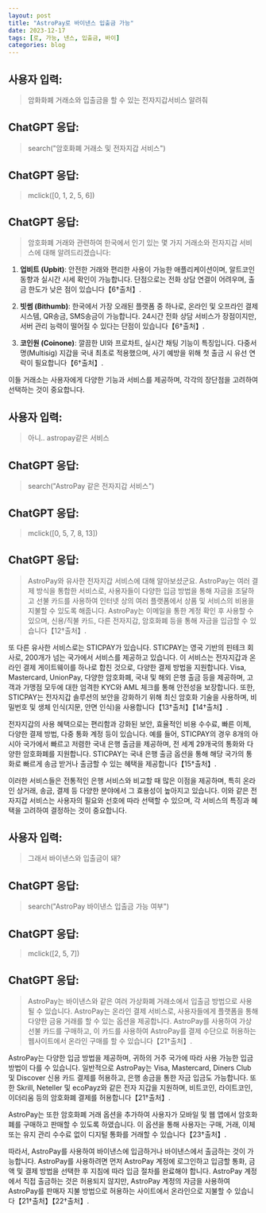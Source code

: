 ```yaml
---
layout: post
title: "AstroPay로 바이낸스 입출금 가능"
date: 2023-12-17
tags: [로, 가능, 낸스, 입출금, 바이]
categories: blog
---
```


## 사용자 입력:
> 암화화폐 거래소와 입출금을 할 수 있는 전자지갑서비스 알려줘

## ChatGPT 응답:
> search("암호화폐 거래소 및 전자지갑 서비스")

## ChatGPT 응답:
> mclick([0, 1, 2, 5, 6])

## ChatGPT 응답:
> 암호화폐 거래와 관련하여 한국에서 인기 있는 몇 가지 거래소와 전자지갑 서비스에 대해 알려드리겠습니다:

1. **업비트 (Upbit)**: 안전한 거래와 편리한 사용이 가능한 애플리케이션이며, 알트코인 동향과 실시간 시세 확인이 가능합니다. 단점으로는 전화 상담 연결이 어려우며, 출금 한도가 낮은 점이 있습니다【6†출처】.

2. **빗썸 (Bithumb)**: 한국에서 가장 오래된 플랫폼 중 하나로, 온라인 및 오프라인 결제 시스템, QR송금, SMS송금이 가능합니다. 24시간 전화 상담 서비스가 장점이지만, 서버 관리 능력이 떨어질 수 있다는 단점이 있습니다【6†출처】.

3. **코인원 (Coinone)**: 깔끔한 UI와 프로차트, 실시간 채팅 기능이 특징입니다. 다중서명(Multisig) 지갑을 국내 최초로 적용했으며, 사기 예방을 위해 첫 출금 시 유선 연락이 필요합니다【6†출처】.

이들 거래소는 사용자에게 다양한 기능과 서비스를 제공하며, 각각의 장단점을 고려하여 선택하는 것이 중요합니다.

## 사용자 입력:
> 아니.. astropay같은 서비스

## ChatGPT 응답:
> search("AstroPay 같은 전자지갑 서비스")

## ChatGPT 응답:
> mclick([0, 5, 7, 8, 13])

## ChatGPT 응답:
> AstroPay와 유사한 전자지갑 서비스에 대해 알아보셨군요. AstroPay는 여러 결제 방식을 통합한 서비스로, 사용자들이 다양한 입금 방법을 통해 자금을 조달하고 선불 카드를 사용하여 인터넷 상의 여러 플랫폼에서 상품 및 서비스의 비용을 지불할 수 있도록 해줍니다. AstroPay는 이메일을 통한 계정 확인 후 사용할 수 있으며, 신용/직불 카드, 다른 전자지갑, 암호화폐 등을 통해 자금을 입금할 수 있습니다【12†출처】.

또 다른 유사한 서비스로는 STICPAY가 있습니다. STICPAY는 영국 기반의 핀테크 회사로, 200개가 넘는 국가에서 서비스를 제공하고 있습니다. 이 서비스는 전자지갑과 온라인 결제 게이트웨이를 하나로 합친 것으로, 다양한 결제 방법을 지원합니다. Visa, Mastercard, UnionPay, 다양한 암호화폐, 국내 및 해외 은행 출금 등을 제공하며, 고객과 가맹점 모두에 대한 엄격한 KYC와 AML 체크를 통해 안전성을 보장합니다. 또한, STICPAY는 전자지갑 솔루션의 보안을 강화하기 위해 최신 암호화 기술을 사용하며, 비밀번호 및 생체 인식(지문, 안면 인식)을 사용합니다【13†출처】【14†출처】.

전자지갑의 사용 혜택으로는 편리함과 강화된 보안, 효율적인 비용 수수료, 빠른 이체, 다양한 결제 방법, 다중 통화 계정 등이 있습니다. 예를 들어, STICPAY의 경우 8개의 아시아 국가에서 빠르고 저렴한 국내 은행 출금을 제공하며, 전 세계 29개국의 통화와 다양한 암호화폐를 지원합니다. STICPAY는 국내 은행 출금 옵션을 통해 해당 국가의 통화로 빠르게 송금 받거나 출금할 수 있는 혜택을 제공합니다【15†출처】.

이러한 서비스들은 전통적인 은행 서비스와 비교할 때 많은 이점을 제공하며, 특히 온라인 상거래, 송금, 결제 등 다양한 분야에서 그 효용성이 높아지고 있습니다. 이와 같은 전자지갑 서비스는 사용자의 필요와 선호에 따라 선택할 수 있으며, 각 서비스의 특징과 혜택을 고려하여 결정하는 것이 중요합니다.

## 사용자 입력:
> 그래서 바이낸스와 입출금이 돼?

## ChatGPT 응답:
> search("AstroPay 바이낸스 입출금 가능 여부")

## ChatGPT 응답:
> mclick([2, 5, 7])

## ChatGPT 응답:
> AstroPay는 바이낸스와 같은 여러 가상화폐 거래소에서 입출금 방법으로 사용될 수 있습니다. AstroPay는 온라인 결제 서비스로, 사용자들에게 플랫폼을 통해 다양한 금융 거래를 할 수 있는 옵션을 제공합니다. AstroPay를 사용하여 가상 선불 카드를 구매하고, 이 카드를 사용하여 AstroPay를 결제 수단으로 허용하는 웹사이트에서 온라인 구매를 할 수 있습니다【21†출처】.

AstroPay는 다양한 입금 방법을 제공하며, 귀하의 거주 국가에 따라 사용 가능한 입금 방법이 다를 수 있습니다. 일반적으로 AstroPay는 Visa, Mastercard, Diners Club 및 Discover 신용 카드 결제를 허용하고, 은행 송금을 통한 자금 입금도 가능합니다. 또한 Skrill, Neteller 및 ecoPayz와 같은 전자 지갑을 지원하며, 비트코인, 라이트코인, 이더리움 등의 암호화폐 결제를 허용합니다【21†출처】.

AstroPay는 또한 암호화폐 거래 옵션을 추가하여 사용자가 모바일 및 웹 앱에서 암호화폐를 구매하고 판매할 수 있도록 하였습니다. 이 옵션을 통해 사용자는 구매, 거래, 이체 또는 유지 관리 수수료 없이 디지털 통화를 거래할 수 있습니다【23†출처】.

따라서, AstroPay를 사용하여 바이낸스에 입금하거나 바이낸스에서 출금하는 것이 가능합니다. AstroPay를 사용하려면 먼저 AstroPay 계정에 로그인하고 입금할 통화, 금액 및 결제 방법을 선택한 후 지침에 따라 입금 절차를 완료해야 합니다. AstroPay 계정에서 직접 출금하는 것은 허용되지 않지만, AstroPay 계정의 자금을 사용하여 AstroPay를 판매자 지불 방법으로 허용하는 사이트에서 온라인으로 지불할 수 있습니다【21†출처】【22†출처】.

